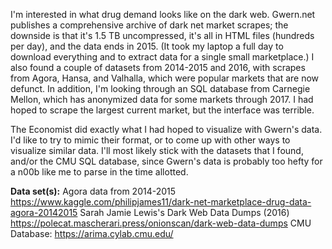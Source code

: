 I'm interested in what drug demand looks like on the dark web. Gwern.net publishes a comprehensive archive of dark net market scrapes; the downside is that it's 1.5 TB uncompressed, it's all in HTML files (hundreds per day), and the data ends in 2015. (It took my laptop a full day to download everything and to extract data for a single small marketplace.) I also found a couple of datasets from 2014-2015 and 2016, with scrapes from Agora, Hansa, and Valhalla, which were popular markets that are now defunct. In addition, I'm looking through an SQL database from Carnegie Mellon, which has anonymized data for some markets through 2017. I had hoped to scrape the largest current market, but the interface was terrible.

The Economist did exactly what I had hoped to visualize with Gwern's data. I'd like to try to mimic their format, or to come up with other ways to visualize similar data. I'll most likely stick with the datasets that I found, and/or the CMU SQL database, since Gwern's data is probably too hefty for a n00b like me to parse in the time allotted.

**Data set(s):** 
Agora data from 2014-2015
https://www.kaggle.com/philipjames11/dark-net-marketplace-drug-data-agora-20142015
Sarah Jamie Lewis's Dark Web Data Dumps (2016)
https://polecat.mascherari.press/onionscan/dark-web-data-dumps
CMU Database:
https://arima.cylab.cmu.edu/




